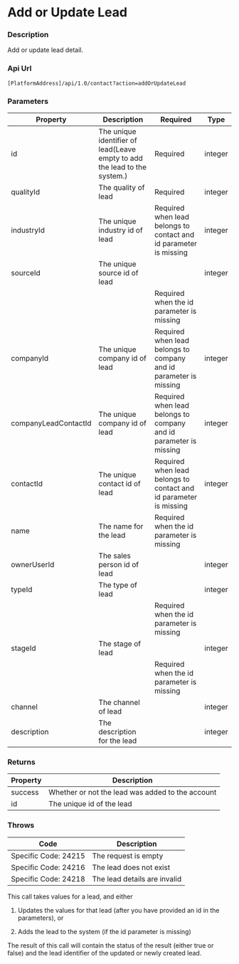 # Add or Update Lead

### Description

Add or update lead detail.

### Api Url

`[PlatformAddress]/api/1.0/contact?action=addOrUpdateLead`

### Parameters

| Property | Description | Required | Type |
| --- |--- | --- | --- |
| id                   | The unique identifier of lead(Leave empty to add the lead to the system.) | Required                                                          	|integer|
| qualityId            | The quality of lead                                                       | Required                                                          	|integer|
| industryId           | The unique industry id of lead                                            | Required when lead belongs to contact and id parameter is missing 	|integer|
| sourceId             | The unique source id of lead                                              |                                                                  	|integer|
|                      |                                                                           | Required when the id parameter is missing                          ||
| companyId            | The unique company id of lead                                             | Required when lead belongs to company and id parameter is missing 	|integer|
| companyLeadContactId | The unique company id of lead                                             | Required when lead belongs to company and id parameter is missing 	|integer|
| contactId            | The unique contact id of lead                                             | Required when lead belongs to contact and id parameter is missing 	|integer|
| name                 | The name for the lead                                                     | Required when the id parameter is missing                          ||
| ownerUserId          | The sales person id of lead                                               |                                                                    |integer|
| typeId               | The type of lead                                                          |                                                                 	|integer|
|                      |                                                                           | Required when the id parameter is missing                          ||
| stageId              | The stage of lead                                                         |                                                                   	|integer|
|                      |                                                                           | Required when the id parameter is missing                          ||
| channel              | The channel of lead                                                       |                                                                    |integer|
| description          | The description for the lead                                              |                                                                                           |integer|

### Returns

| Property | Description |
|---------|--------------------------------------------------|
| success | Whether or not the lead was added to the account |
| id      | The unique id of the lead                        |

### Throws

| Code | Description |
|------|-------------|
| Specific Code: 24215 | The request is empty         |
| Specific Code: 24216 | The lead does not exist      |
| Specific Code: 24218 | The lead details are invalid |

This call takes values for a lead, and either

1.  Updates the values for that lead (after you have provided an id in the
    parameters), or

2.  Adds the lead to the system (if the id parameter is missing)

The result of this call will contain the status of the result (either true or false) and the lead identifier of the updated or newly created lead.
